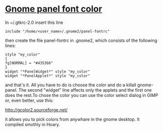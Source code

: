 # [Gnome panel font color](http://ubuntuforums.org/showthread.php?t=47776)

In ~/.gtkrc-2.0 insert this line

```
include "/home/<user_name>/.gnome2/panel-fontrc"
```

then create the file panel-fontrc in .gnome2, which consists of the following lines:
```
style "my_color"
{
fg[NORMAL] = "#4353b6"
}
widget "*PanelWidget*" style "my_color"
widget "*PanelApplet*" style "my_color"
```

and that's it. All you have to do is choose the color and do a killall gnome-panel. The second "widget" line affects only the applets and the first one does the rest.To chose the color you can use the color select dialog in GIMP or, even better, use this:

<http://gcolor2.sourceforge.net/>


it allows you to pick colors from anywhare in the gnome desktop. It compiled smothly in Hoary.
